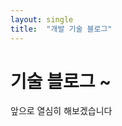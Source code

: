 ```yaml
---
layout: single
title:  "개발 기술 블로그"
---
```


# 기술 블로그 ~ 
앞으로 열심히 해보겠습니다 

<script src="https://gist.github.com/JuniorMSG/e2d52998641472a8704764c97e61885b.js"></script>
